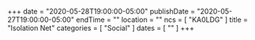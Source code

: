 +++
date = "2020-05-28T19:00:00-05:00"
publishDate = "2020-05-27T19:00:00-05:00"
endTime = ""
location = ""
ncs = [ "KA0LDG" ]
title = "Isolation Net"
categories = [ "Social" ]
dates = [ "" ]
+++
